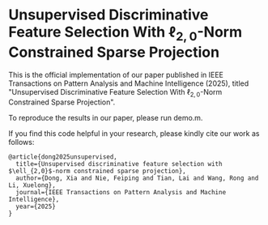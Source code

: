 # Unsupervised Discriminative Feature Selection With $\ell_{2,0}$-Norm Constrained Sparse Projection

This is the official implementation of our paper published in IEEE Transactions on Pattern Analysis and Machine Intelligence (2025), titled "Unsupervised Discriminative Feature Selection With $\ell_{2,0}$-Norm Constrained Sparse Projection".

To reproduce the results in our paper, please run demo.m.

If you find this code helpful in your research, please kindly cite our work as follows:

```
@article{dong2025unsupervised,
  title={Unsupervised discriminative feature selection with $\ell_{2,0}$-norm constrained sparse projection},
  author={Dong, Xia and Nie, Feiping and Tian, Lai and Wang, Rong and Li, Xuelong},
  journal={IEEE Transactions on Pattern Analysis and Machine Intelligence},
  year={2025}
}
